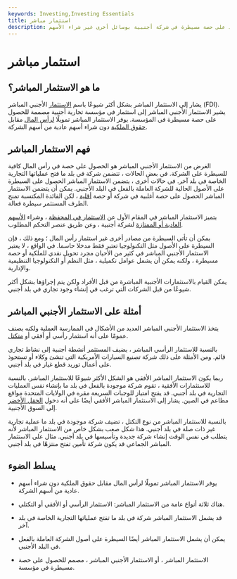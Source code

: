 ```yaml
---
keywords: Investing,Investing Essentials
title: استثمار مباشر
description: الاستثمار المباشر هو شراء أو الاستحواذ على حصة مسيطرة في شركة أجنبية بوسائل أخرى غير شراء الأسهم.
---
```


# استثمار مباشر
## ما هو الاستثمار المباشر؟

يشار إلى الاستثمار المباشر بشكل أكثر شيوعًا باسم [الاستثمار](/fdi) الأجنبي المباشر (FDI). يشير الاستثمار الأجنبي المباشر إلى استثمار في مؤسسة تجارية أجنبية مصممة للحصول على حصة مسيطرة في المؤسسة. يوفر الاستثمار المباشر تمويلًا [لرأس المال](/capital) مقابل [حقوق الملكية](/equity) دون شراء أسهم عادية من أسهم الشركة.

## فهم الاستثمار المباشر

الغرض من الاستثمار الأجنبي المباشر هو الحصول على حصة في رأس المال كافية للسيطرة على الشركة. في بعض الحالات ، تتضمن شركة في بلد ما فتح عملياتها التجارية الخاصة في بلد آخر. في حالات أخرى ، يتضمن الاستثمار المباشر الحصول على السيطرة على الأصول الحالية للشركة العاملة بالفعل في البلد الأجنبي. يمكن أن يتضمن الاستثمار المباشر الحصول على حصة أغلبية في شركة أو حصة [أقلية](/minorityinterest) ، لكن الفائدة المكتسبة تمنح الطرف المستثمر سيطرة فعالة.

يتميز الاستثمار المباشر في المقام الأول عن [الاستثمار في المحفظة](/portfolio-investment) ، وشراء [الأسهم العادية أو الممتازة](/preferredstock) لشركة أجنبية ، وعن طريق عنصر التحكم المطلوب.

يمكن أن تأتي السيطرة من مصادر أخرى غير استثمار رأس المال ؛ ومع ذلك ، فإن السيطرة على الأصول مثل التكنولوجيا تعتبر فقط مدخلا حاسما. في الواقع ، لا يعتبر الاستثمار الأجنبي المباشر في كثير من الأحيان مجرد تحويل نقدي للملكية أو حصة مسيطرة ، ولكنه يمكن أن يشمل عوامل تكميلية ، مثل النظم أو التكنولوجيا التنظيمية والإدارية.

يمكن القيام بالاستثمارات الأجنبية المباشرة من قبل الأفراد ولكن يتم إجراؤها بشكل أكثر شيوعًا من قبل الشركات التي ترغب في إنشاء وجود تجاري في بلد أجنبي.

## أمثلة على الاستثمار الأجنبي المباشر

يتخذ الاستثمار الأجنبي المباشر العديد من الأشكال في الممارسة العملية ولكنه يصنف عمومًا على أنه استثمار رأسي أو أفقي أو [متكتل](/conglomerate).

بالنسبة للاستثمار الرأسي المباشر ، يضيف المستثمر أنشطة أجنبية إلى نشاط تجاري قائم. ومن الأمثلة على ذلك شركة تصنيع السيارات الأمريكية التي تنشئ وكلاء أو تستحوذ على أعمال توريد قطع غيار في بلد أجنبي.

ربما يكون الاستثمار المباشر الأفقي هو الشكل الأكثر شيوعًا للاستثمار المباشر. بالنسبة للاستثمارات الأفقية ، تقوم شركة موجودة بالفعل في بلد ما بإنشاء نفس العمليات التجارية في بلد أجنبي. قد يفتح امتياز للوجبات السريعة مقره في الولايات المتحدة مواقع مطاعم في الصين. يشار إلى الاستثمار المباشر الأفقي أيضًا على أنه دخول [الحقل الأخضر](/greenfield) إلى السوق الأجنبية.

بالنسبة للاستثمار المباشر من نوع التكتل ، تضيف شركة موجودة في بلد ما عملية تجارية غير ذات صلة في بلد أجنبي. هذا شكل صعب بشكل خاص من الاستثمار المباشر لأنه يتطلب في نفس الوقت إنشاء شركة جديدة وتأسيسها في بلد أجنبي. مثال على الاستثمار المباشر الجماعي قد يكون شركة تأمين تفتح منتزهًا في بلد أجنبي.

## يسلط الضوء

- يوفر الاستثمار المباشر تمويلًا لرأس المال مقابل حقوق الملكية دون شراء أسهم عادية من أسهم الشركة.

- هناك ثلاثة أنواع عامة من الاستثمار المباشر: الاستثمار الرأسي أو الأفقي أو التكتلي.

- قد يشمل الاستثمار المباشر شركة في بلد ما تفتح عملياتها التجارية الخاصة في بلد آخر.

- يمكن أن يشمل الاستثمار المباشر أيضًا السيطرة على أصول الشركة العاملة بالفعل في البلد الأجنبي.

- الاستثمار المباشر ، أو الاستثمار الأجنبي المباشر ، مصمم للحصول على حصة مسيطرة في مؤسسة.

